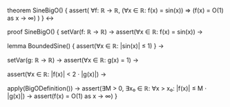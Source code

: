 theorem SineBigO() {
  assert(
    ∀f: ℝ → ℝ, 
    (∀x ∈ ℝ: f(x) = sin(x)) ⇒
    (f(x) = O(1) as x → ∞)
  )
} ↔

proof SineBigO() {
  setVar(f: ℝ → ℝ) →
  assert(∀x ∈ ℝ: f(x) = sin(x)) →
  
  lemma BoundedSine() {
    assert(∀x ∈ ℝ: |sin(x)| ≤ 1)
  } →
  
  setVar(g: ℝ → ℝ) →
  assert(∀x ∈ ℝ: g(x) = 1) →
  
  assert(∀x ∈ ℝ: |f(x)| < 2 · |g(x)|) →
  
  apply(BigODefinition()) →
  assert(∃M > 0, ∃x₀ ∈ ℝ: ∀x > x₀: |f(x)| ≤ M · |g(x)|) →
  assert(f(x) = O(1) as x → ∞)
}